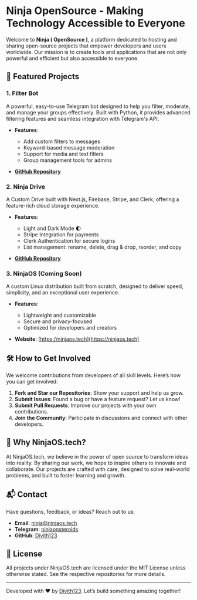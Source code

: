 # Ninja OpenSource - Making Technology Accessible to Everyone

Welcome to **Ninja ( OpenSource )**, a platform dedicated to hosting and sharing open-source projects that empower developers and users worldwide. Our mission is to create tools and applications that are not only powerful and efficient but also accessible to everyone.

## 🚀 Featured Projects

### 1. **Filter Bot**
A powerful, easy-to-use Telegram bot designed to help you filter, moderate, and manage your groups effectively. Built with Python, it provides advanced filtering features and seamless integration with Telegram's API.

- **Features**:
  - Add custom filters to messages
  - Keyword-based message moderation
  - Support for media and text filters
  - Group management tools for admins

- **[GitHub Repository](https://github.com/Divith123/Filter-Bot)**

### 2. **Ninja Drive**
A Custom Drive built with Next.js, Firebase, Stripe, and Clerk, offering a feature-rich cloud storage experience.

- **Features**:
  - Light and Dark Mode 🌓
  - Stripe Integration for payments
  - Clerk Authentication for secure logins
  - List management: rename, delete, drag & drop, reorder, and copy

- **[GitHub Repository](https://github.com/Divith123/Ninja-Drive)**

### 3. **NinjaOS** (Coming Soon)
A custom Linux distribution built from scratch, designed to deliver speed, simplicity, and an exceptional user experience.

- **Features**:
  - Lightweight and customizable
  - Secure and privacy-focused
  - Optimized for developers and creators

- **Website**: [https://ninjaos.tech](https://ninjaos.tech)

## 🛠️ How to Get Involved
We welcome contributions from developers of all skill levels. Here’s how you can get involved:

1. **Fork and Star our Repositories**: Show your support and help us grow.
2. **Submit Issues**: Found a bug or have a feature request? Let us know!
3. **Submit Pull Requests**: Improve our projects with your own contributions.
4. **Join the Community**: Participate in discussions and connect with other developers.

## 🌟 Why NinjaOS.tech?
At NinjaOS.tech, we believe in the power of open source to transform ideas into reality. By sharing our work, we hope to inspire others to innovate and collaborate. Our projects are crafted with care, designed to solve real-world problems, and built to foster learning and growth.

## 📬 Contact
Have questions, feedback, or ideas? Reach out to us:

- **Email**: ninja@ninjaos.tech
- **Telegram**: [ninjaonsteroids](https://t.me/ninjaonsteroids)
- **GitHub**: [Divith123](https://github.com/Divith123)

## 📝 License
All projects under NinjaOS.tech are licensed under the MIT License unless otherwise stated. See the respective repositories for more details.

---

Developed with ❤️ by [Divith123](https://github.com/Divith123). Let’s build something amazing together!
